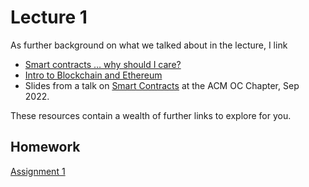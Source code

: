 # Lecture 1


As further background on what we talked about in the lecture, I link
- [Smart contracts … why should I care?](https://hackmd.io/@alexhkurz/BywKgFiMj)   
- [Intro to Blockchain and Ethereum](https://hackmd.io/@RonanK/rymn1kTfs)   
- Slides from a talk on [Smart Contracts](https://hackmd.io/@alexhkurz/HJv_pRF69?type=slide#/) at the ACM OC Chapter, Sep 2022.

These resources contain a wealth of further links to explore for you.

## Homework  

[Assignment 1](assignment01.md)


